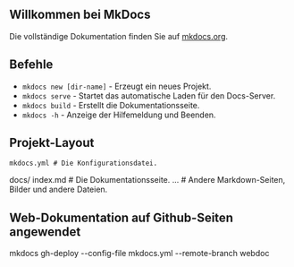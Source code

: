 ## Willkommen bei MkDocs

Die vollständige Dokumentation finden Sie auf [mkdocs.org](https://www.mkdocs.org).

## Befehle

* `mkdocs new [dir-name]` - Erzeugt ein neues Projekt.
* `mkdocs serve` - Startet das automatische Laden für den Docs-Server.
* `mkdocs build` - Erstellt die Dokumentationsseite.
* `mkdocs -h` - Anzeige der Hilfemeldung und Beenden.

## Projekt-Layout

    mkdocs.yml # Die Konfigurationsdatei.
 docs/
 index.md # Die Dokumentationsseite.
...       # Andere Markdown-Seiten, Bilder und andere Dateien.

## Web-Dokumentation auf Github-Seiten angewendet
 mkdocs gh-deploy --config-file mkdocs.yml --remote-branch webdoc

